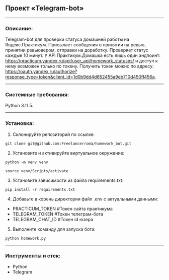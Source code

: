 ## Проект «Telegram-bot» 
***
### Описание:
Telegram-bot для проверки статуса домашней работы на Яндекс.Практикум. Присылает сообщения о принятии на ревью, принятии ревьювером, отправки на доработку. Проверяет статус каждые 10 минут. У API Практикум.Домашка есть лишь один эндпоинт: https://practicum.yandex.ru/api/user_api/homework_statuses/ и доступ к нему возможен только по токену. Получить токен можно по адресу: https://oauth.yandex.ru/authorize?response_type=token&client_id=1d0b9dd4d652455a9eb710d450ff456a.
***
### Системные требования:
Python 3.11.5.
***
### Установка:

1. Склонируйте репозиторий по ссылке:
```
git clone git@github.com:Freelancerroma/homework_bot.git
```
2. Установите и активируйте виртуальное окружение:
```
python -m venv venv
```
```
source venv/Scripts/activate
```
3. Установите зависимости из файла requirements.txt:
```
pip install -r requirements.txt
```
4. Добавьте в корень директории файл .env с актуальными данными:
- PRACTICUM_TOKEN #Токен сайта практикума
- TELEGRAM_TOKEN  #Токен телеграм-бота
- TELEGRAM_CHAT_ID #Токен id юзера
5. Выполните команду для запуска бота:
```
python homework.py
```
***
### Инструменты и стек:
- Python
- Telegram
